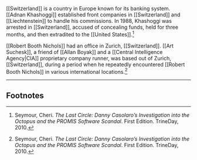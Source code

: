 [[Switzerland]] is a country in Europe known for its banking system. [[Adnan Khashoggi]] established front companies in [[Switzerland]] and [[Liechtenstein]] to handle his commissions. In 1988, Khashoggi was arrested in [[Switzerland]], accused of concealing funds, held for three months, and then extradited to the [[United States]].[^1]

[[Robert Booth Nichols]] had an office in Zurich, [[Switzerland]]. [[Art Suchesk]], a friend of [[Allan Boyak]] and a [[Central Intelligence Agency|CIA]] proprietary company runner, was based out of Zurich, [[Switzerland]], during a period when he repeatedly encountered [[Robert Booth Nichols]] in various international locations.[^1]

---
## Footnotes

[^1]: Seymour, Cheri. *The Last Circle: Danny Casolaro’s Investigation into the Octopus and the PROMIS Software Scandal*. First Edition. TrineDay, 2010.